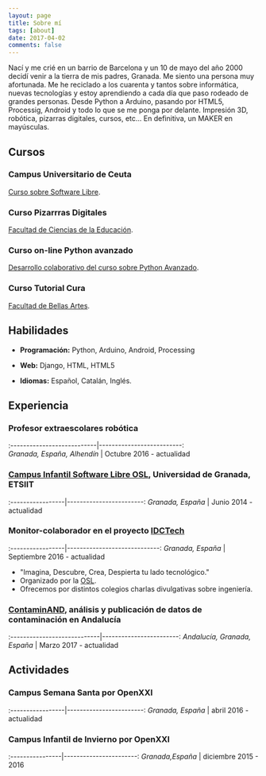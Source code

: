 ```yaml
---
layout: page
title: Sobre mí
tags: [about]
date: 2017-04-02
comments: false
---
```



Nací y me crié en un barrio de Barcelona y un 10 de mayo del año 2000 decidí venir a la tierra de mis padres, Granada. 
Me siento una persona muy afortunada. Me he reciclado a los cuarenta y tantos sobre informática, nuevas tecnologías y estoy
aprendiendo a cada día que paso rodeado de grandes personas. 
Desde Python a Arduino, pasando por HTML5, Processig, Android y todo lo que se me ponga por delante. Impresión 3D, robótica, pizarras digitales, cursos, etc... En definitiva, un MAKER en mayúsculas.





## Cursos


### Campus Universitario de Ceuta

<a href="https://github.com/Makova/software-libre-ceuta" target="_black">Curso sobre Software Libre</a>.



### Curso Pizarrras Digitales

<a href="https://drive.google.com/drive/search?q=pizarras%20digitales" target="_black">Facultad de Ciencias de la Educación</a>.



### Curso on-line Python avanzado

<a href="https://github.com/oslugr/curso-python-avanzado" target="_black">Desarrollo colaborativo del curso sobre Python Avanzado</a>.



### Curso Tutorial Cura

<a href="https://github.com/Makova/Tutorial-Cura" target="_black">Facultad de Bellas Artes</a>.





## Habilidades

* __Programación:__ Python, Arduino, Android, Processing

* __Web:__ Django, HTML, HTML5

* __Idiomas:__ Español, Catalán, Inglés.




## Experiencia


### Profesor extraescolares robótica

:---------------------------|--------------------------:  
*Granada, España, Alhendín* | Octubre 2016 - actualidad


### <a href="http://osl.ugr.es/?s=campus+infantil" target="_black">Campus Infantil Software Libre OSL</a>, Universidad de Granada, ETSIIT

:-----------------|------------------------: 
*Granada, España* | Junio 2014 - actualidad



### Monitor-colaborador en el proyecto <a href="https://docs.google.com/presentation/d/1IoCfoB4SJs9Oe-HwloXEnF1ljrjDaYRVquaU6RTZjxQ/edit#slide=id.p" target="_black">IDCTech</a>

:-----------------|-----------------------------: 
*Granada, España* | Septiembre 2016 - actualidad


 * "Imagina, Descubre, Crea, Despierta tu lado tecnológico."
 * Organizado por la <a href="http://osl.ugr.es/" target="_black">OSL</a>.
 * Ofrecemos por distintos colegios charlas divulgativas sobre ingeniería.
   
   
   
### <a href="https://github.com/oslugr/contaminAND" target="_black">ContaminAND</a>, análisis y publicación de datos de contaminación en Andalucía

:----------------------------|------------------------: 
*Andalucía, Granada, España* | Marzo 2017 - actualidad




## Actividades 


### Campus Semana Santa por OpenXXI

:-----------------|------------------------: 
*Granada, España* | abril 2016 - actualidad


### Campus Infantil de Invierno por OpenXXI

:----------------|-----------------------: 
*Granada,España* | diciembre 2015 - 2016

